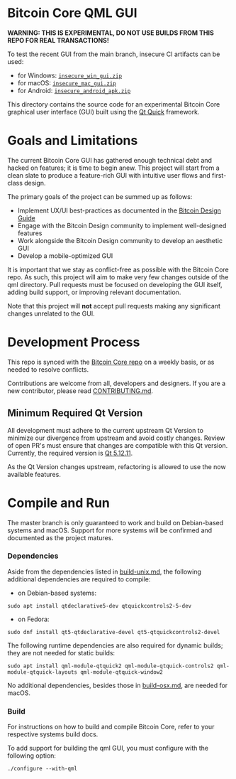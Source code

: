 # Bitcoin Core QML GUI

**WARNING: THIS IS EXPERIMENTAL, DO NOT USE BUILDS FROM THIS REPO FOR REAL TRANSACTIONS!**

To test the recent GUI from the main branch, insecure CI artifacts can be used:
- for Windows: [`insecure_win_gui.zip`](https://api.cirrus-ci.com/v1/artifact/github/bitcoin-core/gui-qml/win64/insecure_win_gui.zip)
- for macOS: [`insecure_mac_gui.zip`](https://api.cirrus-ci.com/v1/artifact/github/bitcoin-core/gui-qml/macos/insecure_mac_gui.zip)
- for Android: [`insecure_android_apk.zip`](https://api.cirrus-ci.com/v1/artifact/github/bitcoin-core/gui-qml/android/insecure_android_apk.zip)

This directory contains the source code for an experimental Bitcoin Core graphical user interface (GUI) built using the [Qt Quick](https://doc.qt.io/qt-5/qtquick-index.html) framework.

# Goals and Limitations

The current Bitcoin Core GUI has gathered enough technical debt and hacked on features; it is time to begin anew.
This project will start from a clean slate to produce a feature-rich GUI with intuitive user flows and first-class design.

The primary goals of the project can be summed up as follows:

- Implement UX/UI best-practices as documented in the [Bitcoin Design Guide](https://bitcoin.design/guide/)
- Engage with the Bitcoin Design community to implement well-designed features
- Work alongside the Bitcoin Design community to develop an aesthetic GUI
- Develop a mobile-optimized GUI

It is important that we stay as conflict-free as possible with the Bitcoin Core repo.
As such, this project will aim to make very few changes outside of the qml directory.
Pull requests must be focused on developing the GUI itself, adding build support,
or improving relevant documentation.

Note that this project will **not** accept pull requests making any significant changes unrelated to the GUI.

# Development Process

This repo is synced with the [Bitcoin Core repo](https://github.com/bitcoin/bitcoin) on a weekly basis, or as needed to resolve conflicts.

Contributions are welcome from all, developers and designers. If you are a new contributor, please read [CONTRIBUTING.md](../../CONTRIBUTING.md).

## Minimum Required Qt Version

All development must adhere to the current upstream Qt Version to minimize our divergence from upstream and avoid costly changes. Review of open PR's must ensure that changes are compatible with this Qt version. Currently, the required version is [Qt 5.12.11](https://github.com/bitcoin-core/gui-qml/blob/a79a2249d027047f08dffe3f04951d52eac198f1/depends/packages/qt.mk#L2).

As the Qt Version changes upstream, refactoring is allowed to use the now available features.

# Compile and Run

The master branch is only guaranteed to work and build on Debian-based systems and macOS.
Support for more systems will be confirmed and documented as the project matures.

### Dependencies
Aside from the dependencies listed in [build-unix.md](../../doc/build-unix.md), the following additional dependencies are required to compile:

- on Debian-based systems:

```
sudo apt install qtdeclarative5-dev qtquickcontrols2-5-dev
```

- on Fedora:

```
sudo dnf install qt5-qtdeclarative-devel qt5-qtquickcontrols2-devel
```

The following runtime dependencies are also required for dynamic builds;
they are not needed for static builds:

```
sudo apt install qml-module-qtquick2 qml-module-qtquick-controls2 qml-module-qtquick-layouts qml-module-qtquick-window2
```

No additional dependencies, besides those in [build-osx.md](../../doc/build-osx.md), are needed for macOS.

### Build

For instructions on how to build and compile Bitcoin Core, refer to your respective systems build docs.

To add support for building the qml GUI,
you must configure with the following option:

```
./configure --with-qml
```
